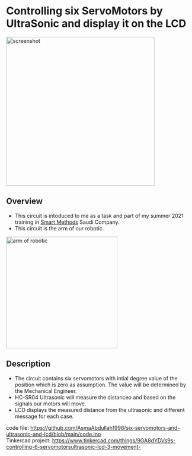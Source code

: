 # Controlling six ServoMotors by UltraSonic and display it on the LCD


<img width="400" alt="screenshot" src="https://user-images.githubusercontent.com/66702376/124389862-c1b49b00-dcf1-11eb-9f87-f312c5121670.png">

## Overview
* This circuit is intoduced to me as a task and part of my summer 2021 training in [Smart Methods](https://www.s-m.com.sa) Saudi Company.
* This circuit is the arm of our robotic.  
<img width="300" alt="arm of robotic" src="https://user-images.githubusercontent.com/66702376/124390077-b2821d00-dcf2-11eb-9f0d-70f1ba85286b.png">

## Description 
* The circuit contains six servomotors with intial degree value of the position which is zero as assumption. The value will be determined by the Mechanical Engineer.
* HC-SR04 Ultrasonic will measure the distanceo and based on the signals our motors will move.   
* LCD displays the measured distance from the ultrasonic and different message for each case. 





code file: https://github.com/AsmaAbdullah1998/six-servomotors-and-ultrasonic-and-lcd/blob/main/code.ino </br>
Tinkercad project: https://www.tinkercad.com/things/9GA8dYDVs9s-controlling-6-servomotorsultrasonic-lcd-3-movement-

